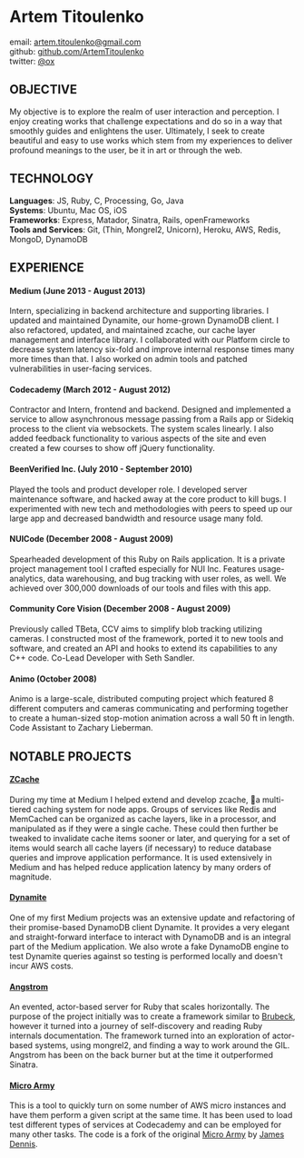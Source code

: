 # Artem Titoulenko #

email: <artem.titoulenko@gmail.com>  
github: [github.com/ArtemTitoulenko](http://github.com/ArtemTitoulenko)  
twitter: [@ox](http://twitter.com/ox)  

## OBJECTIVE ##

My objective is to explore the realm of user interaction and perception. I enjoy creating works that challenge expectations and do so in a way that smoothly guides and enlightens the user. Ultimately, I seek to create beautiful and easy to use works which stem from my experiences to deliver profound meanings to the user, be it in art or through the web.

## TECHNOLOGY

**Languages**: JS, Ruby, C, Processing, Go, Java  
**Systems**: Ubuntu, Mac OS, iOS  
**Frameworks**: Express, Matador, Sinatra, Rails, openFrameworks  
**Tools and Services**: Git, (Thin, Mongrel2, Unicorn), Heroku, AWS, Redis, MongoD, DynamoDB  

## EXPERIENCE

#### Medium (June 2013 - August 2013) ####
Intern, specializing in backend architecture and supporting libraries. I updated and maintained Dynamite, our home-grown DynamoDB client. I also refactored, updated, and maintained zcache, our cache layer management and interface library. I collaborated with our Platform circle to decrease system latency six-fold and improve internal response times many more times than that. I also worked on admin tools and patched vulnerabilities in user-facing services.

#### Codecademy (March 2012 - August 2012) ####
Contractor and Intern, frontend and backend. Designed and implemented a service to allow asynchronous message passing from a Rails app or Sidekiq process to the client via websockets. The system scales linearly. I also added feedback functionality to various aspects of the site and even created a few courses to show off jQuery functionality.

#### BeenVerified Inc. (July 2010 - September 2010) ####
Played the tools and product developer role. I developed server maintenance software, and hacked away at the core product to kill bugs. I experimented with new tech and methodologies with peers to speed up our large app and decreased bandwidth and resource usage many fold.

#### NUICode (December 2008 - August 2009) ####
Spearheaded development of this Ruby on Rails application. It is a private project management tool I crafted especially for NUI Inc. Features usage-analytics, data warehousing, and bug tracking with user roles, as well. We achieved over 300,000 downloads of our tools and files with this app.

#### Community Core Vision (December 2008 - August 2009) ####
Previously called TBeta, CCV aims to simplify blob tracking utilizing cameras. I constructed most of the framework, ported it to new tools and software, and created an API and hooks to extend its capabilities to any C++ code. Co-Lead Developer with Seth Sandler.

#### Animo (October 2008) ####
Animo is a large-scale, distributed computing project which featured 8 different computers and cameras communicating and performing together to create a human-sized stop-motion animation across a wall 50 ft in length. Code Assistant to Zachary Lieberman.

## NOTABLE PROJECTS

#### [ZCache](https://github.com/Obvious/zcache)

During my time at Medium I helped extend and develop zcache, a multi-tiered caching system for node apps. Groups of services like Redis and MemCached can be organized as cache layers, like in a processor, and manipulated as if they were a single cache. These could then further be tweaked to invalidate cache items sooner or later, and querying for a set of items would search all cache layers (if necessary) to reduce database queries and improve application performance. It is used extensively in Medium and has helped reduce application latency by many orders of magnitude.

#### [Dynamite](https://github.com/Obvious/dynamite)

One of my first Medium projects was an extensive update and refactoring of their promise-based DynamoDB client Dynamite. It provides a very elegant and straight-forward interface to interact with DynamoDB and is an integral part of the Medium application. We also wrote a fake DynamoDB engine to test Dynamite queries against so testing is performed locally and doesn't incur AWS costs.

#### [Angstrom](https://github.com/ArtemTitoulenko/angstrom)

An evented, actor-based server for Ruby that scales horizontally. The purpose of the project initially was to create a framework similar to [Brubeck](http://brubeck.io), however it turned into a journey of self-discovery and reading Ruby internals documentation. The framework turned into an exploration of actor-based systems, using mongrel2, and finding a way to work around the GIL. Angstrom has been on the back burner but at the time it outperformed Sinatra.

#### [Micro Army](https://github.com/ArtemTitoulenko/microarmy)

This is a tool to quickly turn on some number of AWS micro instances and have them perform a given script at the same time. It has been used to load test different types of services at Codecademy and can be employed for many other tasks. The code is a fork of the original [Micro Army](http://github.com/j2labs/microarmy) by [James Dennis](http://github.com/j2labs).
